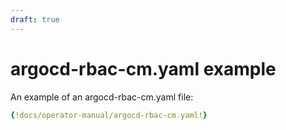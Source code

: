 ```yaml
---
draft: true
---
```


# argocd-rbac-cm.yaml example

An example of an argocd-rbac-cm.yaml file:

```yaml
{!docs/operator-manual/argocd-rbac-cm.yaml!}
```

